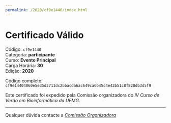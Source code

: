 ```yaml
---
permalink: /2020/cf9e1440/index.html
---
```


# Certificado Válido

Código: `cf9e1440`<br>
Categoria: **participante**<br>
Curso: **Evento Principal**<br>
Carga Horária: **30**<br>
Edição: **2020**<br>


Código completo: `cf9e14404060e5e35d3711dc2bbacda6ac649ca6b45c4e42b51c8f820db3d5f9`


Este certificado foi expedido pela Comissão organizadora do *IV Curso de Verão em Bioinformática da UFMG*.

----

Qualquer dúvida contacte a [_Comissão Organizadora_](<mailto:cursobioinfoufmg@gmail.com$subject=[Certificados]>)

